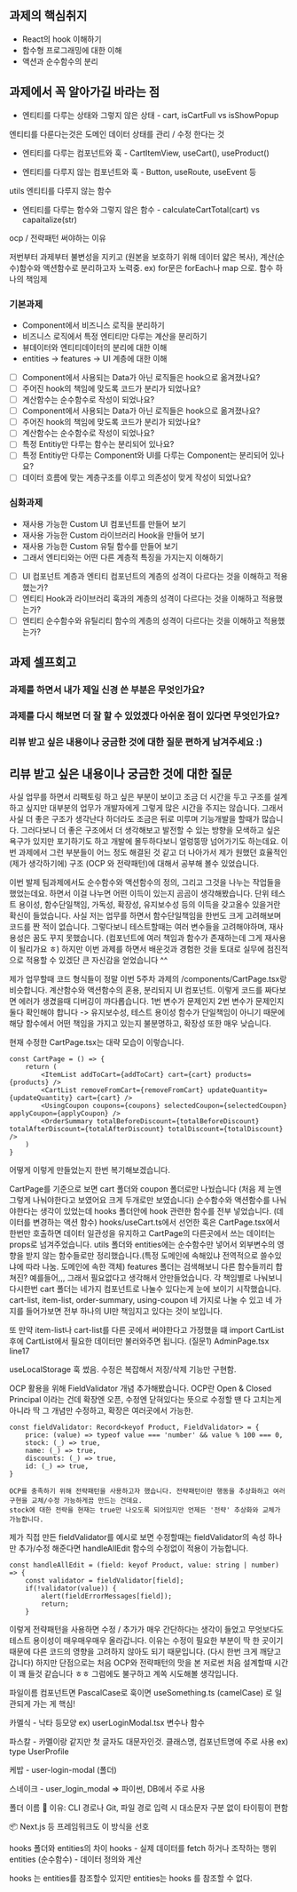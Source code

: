 ## 과제의 핵심취지

- React의 hook 이해하기
- 함수형 프로그래밍에 대한 이해
- 액션과 순수함수의 분리

## 과제에서 꼭 알아가길 바라는 점

- 엔티티를 다루는 상태와 그렇지 않은 상태 - cart, isCartFull vs isShowPopup

엔티티를 다룬다는것은 도메인 데이터 상태를 관리 / 수정 한다는 것

- 엔티티를 다루는 컴포넌트와 훅 - CartItemView, useCart(), useProduct()


- 엔티티를 다루지 않는 컴포넌트와 훅 - Button, useRoute, useEvent 등

utils 엔티티를 다루지 않는 함수

- 엔티티를 다루는 함수와 그렇지 않은 함수 - calculateCartTotal(cart) vs capaitalize(str)

ocp / 전략패턴 써야하는 이유

저번부터 과제부터 불변성을 지키고 (원본을 보호하기 위해 데이터 얇은 복사),  계산(순수)함수와 액션함수로 분리하고자 노력중.
ex) for문은 forEach나 map 으로.
함수 하나의 책임제


### 기본과제

- Component에서 비즈니스 로직을 분리하기
- 비즈니스 로직에서 특정 엔티티만 다루는 계산을 분리하기
- 뷰데이터와 엔티티데이터의 분리에 대한 이해
- entities -> features -> UI 계층에 대한 이해

- [ ] Component에서 사용되는 Data가 아닌 로직들은 hook으로 옮겨졌나요?
- [ ] 주어진 hook의 책임에 맞도록 코드가 분리가 되었나요?
- [ ] 계산함수는 순수함수로 작성이 되었나요?
- [ ] Component에서 사용되는 Data가 아닌 로직들은 hook으로 옮겨졌나요?
- [ ] 주어진 hook의 책임에 맞도록 코드가 분리가 되었나요?
- [ ] 계산함수는 순수함수로 작성이 되었나요?
- [ ] 특정 Entitiy만 다루는 함수는 분리되어 있나요?
- [ ] 특정 Entitiy만 다루는 Component와 UI를 다루는 Component는 분리되어 있나요?
- [ ] 데이터 흐름에 맞는 계층구조를 이루고 의존성이 맞게 작성이 되었나요?

### 심화과제

- 재사용 가능한 Custom UI 컴포넌트를 만들어 보기
- 재사용 가능한 Custom 라이브러리 Hook을 만들어 보기
- 재사용 가능한 Custom 유틸 함수를 만들어 보기
- 그래서 엔티티와는 어떤 다른 계층적 특징을 가지는지 이해하기

- [ ] UI 컴포넌트 계층과 엔티티 컴포넌트의 계층의 성격이 다르다는 것을 이해하고 적용했는가?
- [ ] 엔티티 Hook과 라이브러리 훅과의 계층의 성격이 다르다는 것을 이해하고 적용했는가?
- [ ] 엔티티 순수함수와 유틸리티 함수의 계층의 성격이 다르다는 것을 이해하고 적용했는가?

## 과제 셀프회고

<!-- 과제에 대한 회고를 작성해주세요 -->

### 과제를 하면서 내가 제일 신경 쓴 부분은 무엇인가요?

### 과제를 다시 해보면 더 잘 할 수 있었겠다 아쉬운 점이 있다면 무엇인가요?

### 리뷰 받고 싶은 내용이나 궁금한 것에 대한 질문 편하게 남겨주세요 :)

## 리뷰 받고 싶은 내용이나 궁금한 것에 대한 질문

사실 업무를 하면서 리팩토링 하고 싶은 부분이 보이고 조금 더 시간을 두고 구조를 설계하고 싶지만
대부분의 업무가 개발자에게 그렇게 많은 시간을 주지는 않습니다.
그래서 사실 더 좋은 구조가 생각난다 하더라도 조금은 뒤로 미루며 기능개발을 할때가 많습니다. 그러다보니
더 좋은 구조에서 더 생각해보고 발전할 수 있는 방향을 모색하고 싶은 욕구가 있지만 포기하기도 하고 개발에 몰두하다보니 얼렁뚱땅 넘어가기도 하는데요.
이번 과제에서 그런 부분들이 어느 정도 해결된 것 같고 더 나아가서 제가 원했던 효율적인(제가 생각하기에) 구조 (OCP 와 전략패턴)에 대해서 공부해 볼수 있었습니다.

이번 발제 팀과제에서도 순수함수와 액션함수의 정의, 그리고 그것을 나누는 작업들을 했었는데요. 하면서 이걸 나누면 어떤 이득이 있는지 곰곰이 생각해봤습니다.
단위 테스트 용이성, 함수단일책임, 가독성, 확장성, 유지보수성 등의 이득을 갖고올수 있을거란 확신이 들었습니다.
사실 저는 업무를 하면서 함수단일책임을 한번도 크게 고려해보며 코드를 짠 적이 없습니다.
그렇다보니 테스트할때는 여러 변수들을 고려해야하며, 재사용성은 꿈도 꾸지 못했습니다. (컴포넌트에 여러 책임과 함수가 존재하는데 그게 재사용이 될리가요 ㅎ)
하지만 이번 과제를 하면서 배운것과 경험한 것을 토대로 실무에 점진적으로 적용할 수 있겠단 큰 자신감을 얻었습니다 ^^

제가 업무할때 코드 형식들이 정말 이번 5주차 과제의 /components/CartPage.tsx랑 비슷합니다. 
계산함수와 액션함수의 혼용, 분리되지 UI 컴포넌트. 이렇게 코드를 짜다보면 에러가 생겼을때 디버깅이 까다롭습니다.
1번 변수가 문제인지 2번 변수가 문제인지 둘다 확인해야 합니다 -> 유지보수성, 테스트 용이성
함수가 단일책임이 아니기 때문에 해당 함수에서 어떤 책임을 가지고 있는지 불분명하고, 확장성 또한 매우 낮습니다.

현재 수정한 CartPage.tsx는 대략 모습이 이렇습니다.

    const CartPage = () => {
        return (
            <ItemList addToCart={addToCart} cart={cart} products={products} />
            <CartList removeFromCart={removeFromCart} updateQuantity={updateQuantity} cart={cart} />
            <UsingCoupon coupons={coupons} selectedCoupon={selectedCoupon} applyCoupon={applyCoupon} />
            <OrderSummary totalBeforeDiscount={totalBeforeDiscount} totalAfterDiscount={totalAfterDiscount} totalDiscount={totalDiscount} />
        )
    }

어떻게 이렇게 만들었는지 한번 복기해보겠습니다.

CartPage를 기준으로 보면 cart 폴더와 coupon 폴더로만 나눴습니다 (처음 제 눈엔 그렇게 나눠야한다고 보였어요 크게 두개로만 보였습니다)
순수함수와 액션함수를 나눠야한다는 생각이 있었는데
hooks 폴더안에 hook 관련한 함수를 전부 넣었습니다. (데이터를 변경하는 액션 함수) hooks/useCart.ts에서 선언한 훅은 CartPage.tsx에서 한번만 호출하면 데이터 일관성을 유지하고
CartPage의 다른곳에서 쓰는 데이터는 props로 넘겨주었습니다.
utils 폴더와 entities에는 순수함수만 넣어서 외부변수의 영향을 받지 않는 함수들로만 정리했습니다.(특정 도메인에 속해있냐 전역적으로 쓸수있냐에 따라 나눔. 도메인에 속한 객체)
features 폴더는 검색해보니 다른 함수들끼리 합쳐진? 예를들어,,, 그래서 필요없다고 생각해서 안만들었습니다.
각 책임별로 나눠보니 다시한번 cart 폴더는 네가지 컴포넌트로 나눌수 있다는게 눈에 보이기 시작했습니다.
cart-list, item-list, order-summary, using-coupon 네 가지로 나눌 수 있고 네 가지를 들어가보면 전부 하나의 UI만 책임지고 있다는 것이 보입니다.

또 만약 item-list나 cart-list를 다른 곳에서 써야한다고 가정했을 떄 import CartList 후에 CartList에서 필요한 데이터만 불러와주면 됩니다. (질문1) AdminPage.tsx line17

useLocalStorage 훅 썼음. 수정은 복잡해서 저장/삭제 기능만 구현함.

OCP 활용을 위해 FieldValidator 개념 추가해봤습니다. OCP란 Open & Closed Principal 이라는 건데 
확장엔 오픈, 수정엔 닫혀있다는 뜻으로 수정할 땐 다 고치는게 아니라 딱 그 개념만 수정하고, 확장은 여러곳에서 가능한.

    const fieldValidator: Record<keyof Product, FieldValidator> = {
        price: (value) => typeof value === 'number' && value % 100 === 0,
        stock: (_) => true,
        name: (_) => true,
        discounts: (_) => true,
        id: (_) => true,
    }

    OCP를 충족하기 위해 전략패턴을 사용하고자 했습니다. 전략패턴이란 행동을 추상화하고 여러 구현을 교체/수정 가능하게끔 만드는 건데요.
    stock에 대한 전략을 현재는 true만 나오도록 되어있지만 언제든 '전략' 추상화와 교체가 가능합니다.

제가 직접 만든 fieldValidator를 예시로 보면 수정할때는 fieldValidator의 속성 하나만 추가/수정 해준다면 
handleAllEdit 함수의 수정없이 적용이 가능합니다.

    const handleAllEdit = (field: keyof Product, value: string | number) => {
        const validator = fieldValidator[field];
        if(!validator(value)) {
            alert(fieldErrorMessages[field]);
            return;
        }

이렇게 전략패턴을 사용하면 수정 / 추가가 매우 간단하다는 생각이 들었고 무엇보다도 테스트 용이성이 매우매우매우 올라갑니다.
이유는 수정이 필요한 부분이 딱 한 곳이기 때문에 다른 코드의 영향을 고려하지 않아도 되기 때문입니다. (다시 한번 크게 깨닫고 갑니다)
하지만 단점으로는 처음 OCP와 전략패턴의 맛을 본 저로썬 처음 설계할때 시간이 꽤 들것 같습니다 ㅎㅎ 그럼에도 불구하고 계쏙 시도해볼 생각입니다.


파일이름
컴포넌트면 PascalCase로
훅이면 useSomething.ts (camelCase) 로 일관되게 가는 게 핵심!

카멜식 - 낙타 등모양 ex) userLoginModal.tsx 변수나 함수

파스칼 - 카멜이랑 같지만 첫 글자도 대문자인것.  클래스명, 컴포넌트명에 주로 사용 ex) type UserProfile

케밥 - user-login-modal (폴더)

스네이크 - user_login_modal => 파이썬, DB에서 주로 사용 

폴더 이름
📌 이유: CLI 경로나 Git, 파일 경로 입력 시 대소문자 구분 없이 타이핑이 편함

📦 Next.js 등 프레임워크도 이 방식을 선호

hooks 폴더와 entities의 차이
hooks - 실제 데이터를 fetch 하거나 조작하는 행위
entities (순수함수) - 데이터 정의와 계산

hooks 는 entities를 참조할수 있지만 entities는 hooks 를 참조할 수 없다.